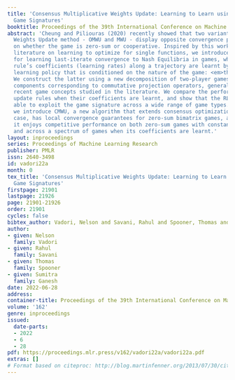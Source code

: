 ```yaml
---
title: 'Consensus Multiplicative Weights Update: Learning to Learn using Projector-based
  Game Signatures'
booktitle: Proceedings of the 39th International Conference on Machine Learning
abstract: 'Cheung and Piliouras (2020) recently showed that two variants of the Multiplicative
  Weights Update method - OMWU and MWU - display opposite convergence properties depending
  on whether the game is zero-sum or cooperative. Inspired by this work and the recent
  literature on learning to optimize for single functions, we introduce a new framework
  for learning last-iterate convergence to Nash Equilibria in games, where the update
  rule’s coefficients (learning rates) along a trajectory are learnt by a reinforcement
  learning policy that is conditioned on the nature of the game: <em>the game signature</em>.
  We construct the latter using a new decomposition of two-player games into eight
  components corresponding to commutative projection operators, generalizing and unifying
  recent game concepts studied in the literature. We compare the performance of various
  update rules when their coefficients are learnt, and show that the RL policy is
  able to exploit the game signature across a wide range of game types. In doing so,
  we introduce CMWU, a new algorithm that extends consensus optimization to the constrained
  case, has local convergence guarantees for zero-sum bimatrix games, and show that
  it enjoys competitive performance on both zero-sum games with constant coefficients
  and across a spectrum of games when its coefficients are learnt.'
layout: inproceedings
series: Proceedings of Machine Learning Research
publisher: PMLR
issn: 2640-3498
id: vadori22a
month: 0
tex_title: 'Consensus Multiplicative Weights Update: Learning to Learn using Projector-based
  Game Signatures'
firstpage: 21901
lastpage: 21926
page: 21901-21926
order: 21901
cycles: false
bibtex_author: Vadori, Nelson and Savani, Rahul and Spooner, Thomas and Ganesh, Sumitra
author:
- given: Nelson
  family: Vadori
- given: Rahul
  family: Savani
- given: Thomas
  family: Spooner
- given: Sumitra
  family: Ganesh
date: 2022-06-28
address:
container-title: Proceedings of the 39th International Conference on Machine Learning
volume: '162'
genre: inproceedings
issued:
  date-parts:
  - 2022
  - 6
  - 28
pdf: https://proceedings.mlr.press/v162/vadori22a/vadori22a.pdf
extras: []
# Format based on citeproc: http://blog.martinfenner.org/2013/07/30/citeproc-yaml-for-bibliographies/
---
```

